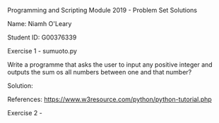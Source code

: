 Programming and Scripting Module 2019 - Problem Set Solutions

Name: Niamh O'Leary

Student ID: G00376339

Exercise 1 - sumuoto.py

Write a programme that asks the user to input any positive integer and outputs the sum os all numbers between one and that number?

Solution: 

References:
https://www.w3resource.com/python/python-tutorial.php



Exercise 2 - 
